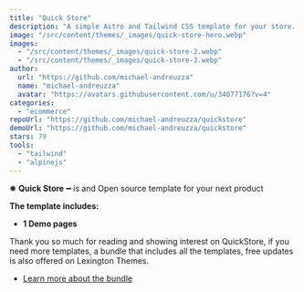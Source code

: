 ```yaml
---
title: "Quick Store"
description: "A simple Astro and Tailwind CSS template for your store. Embed products from services like Gumroad or Lemonsqueezy."
image: "/src/content/themes/_images/quick-store-hero.webp"
images:
  - "/src/content/themes/_images/quick-store-2.webp"
  - "/src/content/themes/_images/quick-store-3.webp"
author:
  url: "https://github.com/michael-andreuzza"
  name: "michael-andreuzza"
  avatar: "https://avatars.githubusercontent.com/u/34077176?v=4"
categories:
  - "ecommerce"
repoUrl: "https://github.com/michael-andreuzza/quickstore"
demoUrl: "https://github.com/michael-andreuzza/quickstore"
stars: 79
tools:
  - "tailwind"
  - "alpinejs"
---
```


<p>✺&nbsp;<strong>Quick Store</strong>&nbsp;━&nbsp;is and Open source template for your next product</p>
<p><strong>The template includes:</strong></p>
<ul>
   <li><strong>1 Demo pages</strong></li>

</ul>

<p>Thank you so much for reading and showing interest on QuickStore, if you need more templates, a bundle that includes all the templates, free updates is also offered on Lexington Themes.&nbsp;</p>
<ul>
   <li><a href="https://lexingtonthemes.com/pricing/" rel="noopener noreferrer" target="_blank" >Learn more about the bundle</a></li>
</ul>
